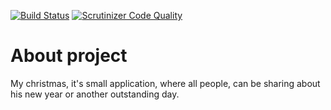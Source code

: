 [![Build Status](https://travis-ci.org/valiknet18/mychristmas.svg?branch=dev)](https://travis-ci.org/valiknet18/mychristmas)
[![Scrutinizer Code Quality](https://scrutinizer-ci.com/g/valiknet18/mychristmas/badges/quality-score.png?b=dev)](https://scrutinizer-ci.com/g/valiknet18/mychristmas/?branch=dev)

About project
=========================

My christmas, it's small application, where all people, can be sharing about his new year or another outstanding day.
